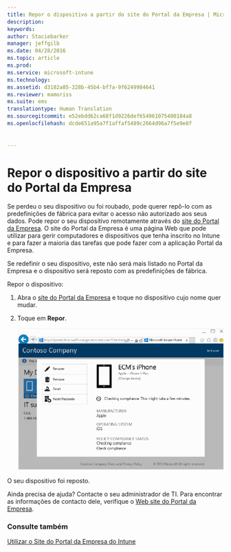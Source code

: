 ```yaml
---
title: Repor o dispositivo a partir do site do Portal da Empresa | Microsoft Intune
description: 
keywords: 
author: Staciebarker
manager: jeffgilb
ms.date: 04/28/2016
ms.topic: article
ms.prod: 
ms.service: microsoft-intune
ms.technology: 
ms.assetid: d3182a85-328b-45b4-bf7a-9f6249984641
ms.reviewer: mamoriss
ms.suite: ems
translationtype: Human Translation
ms.sourcegitcommit: e52ebdd62ca68f1d9226def654961075400184a8
ms.openlocfilehash: dcde651a95a7f1affaf5489c2664d96a7f5e9e8f


---
```



# Repor o dispositivo a partir do site do Portal da Empresa

Se perdeu o seu dispositivo ou foi roubado, pode querer repô-lo com as predefinições de fábrica para evitar o acesso não autorizado aos seus dados. Pode repor o seu dispositivo remotamente através do [site do Portal da Empresa](http://portal.manage.microsoft.com). O site do Portal da Empresa é uma página Web que pode utilizar para gerir computadores e dispositivos que tenha inscrito no Intune e para fazer a maioria das tarefas que pode fazer com a aplicação Portal da Empresa.

Se redefinir o seu dispositivo, este não será mais listado no Portal da Empresa e o dispositivo será reposto com as predefinições de fábrica. 

Repor o dispositivo:

1.  Abra o [site do Portal da Empresa](http://portal.manage.microsoft.com) e toque no dispositivo cujo nome quer mudar.

2.  Toque em **Repor**.

    ![reset-device](./media//iwp-1-tap-reset-passcode.png)

O seu dispositivo foi reposto.

Ainda precisa de ajuda? Contacte o seu administrador de TI. Para encontrar as informações de contacto dele, verifique o [Web site do Portal da Empresa](http://portal.manage.microsoft.com).

### Consulte também
[Utilizar o Site do Portal da Empresa do Intune](using-the-intune-company-portal-website.md)



<!--HONumber=Jun16_HO4-->


